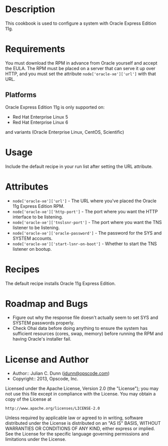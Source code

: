 Description
===========

This cookbook is used to configure a system with Oracle Express Edition 11g.

Requirements
============

You must download the RPM in advance from Oracle yourself and accept the EULA. The RPM must be placed on a server that can serve it up over HTTP, and you must set the attribute `node['oracle-xe']['url']` with that URL.

## Platforms

Oracle Express Edition 11g is only supported on:

* Red Hat Enterprise Linux 5
* Red Hat Enterprise Linux 6

and variants (Oracle Enterprise Linux, CentOS, Scientific)

# Usage

Include the default recipe in your run list after setting the URL attribute.

# Attributes

* `node['oracle-xe']['url']` - The URL where you've placed the Oracle 11g Express Edition RPM.
* `node['oracle-xe']['http-port']` - The port where you want the HTTP interface to be listening.
* `node['oracle-xe']['tnslsnr-port']` - The port where you want the TNS listener to be listening.
* `node['oracle-xe']['oracle-password']`  - The password for the SYS and SYSTEM accounts.
* `node['oracle-xe']['start-lsnr-on-boot']`  - Whether to start the TNS listener on bootup.

# Recipes

The default recipe installs Oracle 11g Express Edition.

Roadmap and Bugs
================

* Figure out why the response file doesn't actually seem to set SYS and SYSTEM passwords properly.
* Check Ohai data before doing anything to ensure the system has sufficient resources (cores, swap, memory) before running the RPM and having Oracle's installer fail.

License and Author
==================

- Author:: Julian C. Dunn (<jdunn@opscode.com>)
- Copyright:: 2013, Opscode, Inc.

Licensed under the Apache License, Version 2.0 (the "License");
you may not use this file except in compliance with the License.
You may obtain a copy of the License at

    http://www.apache.org/licenses/LICENSE-2.0

Unless required by applicable law or agreed to in writing, software
distributed under the License is distributed on an "AS IS" BASIS,
WITHOUT WARRANTIES OR CONDITIONS OF ANY KIND, either express or implied.
See the License for the specific language governing permissions and
limitations under the License.
